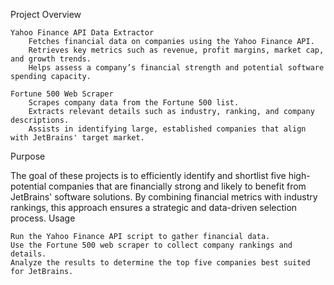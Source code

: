 Project Overview

    Yahoo Finance API Data Extractor
        Fetches financial data on companies using the Yahoo Finance API.
        Retrieves key metrics such as revenue, profit margins, market cap, and growth trends.
        Helps assess a company’s financial strength and potential software spending capacity.

    Fortune 500 Web Scraper
        Scrapes company data from the Fortune 500 list.
        Extracts relevant details such as industry, ranking, and company descriptions.
        Assists in identifying large, established companies that align with JetBrains' target market.

Purpose

The goal of these projects is to efficiently identify and shortlist five high-potential companies that are financially strong and likely to benefit from JetBrains' software solutions. By combining financial metrics with industry rankings, this approach ensures a strategic and data-driven selection process.
Usage

    Run the Yahoo Finance API script to gather financial data.
    Use the Fortune 500 web scraper to collect company rankings and details.
    Analyze the results to determine the top five companies best suited for JetBrains.
